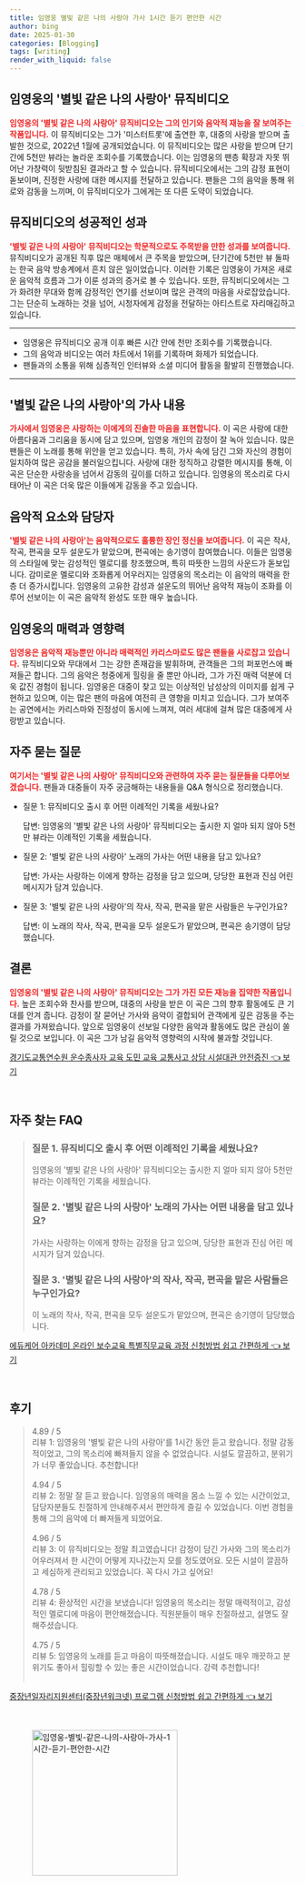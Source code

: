 ```yaml
---
title: 임영웅 별빛 같은 나의 사랑아 가사 1시간 듣기 편안한 시간
author: bing
date: 2025-01-30
categories: [Blogging]
tags: [writing]
render_with_liquid: false
---
```



<h2 id='임영웅_별빛같은사랑아_뮤직비디오'>임영웅의 '별빛 같은 나의 사랑아' 뮤직비디오</h2>

<p><b><span style="color: #ee2323;">임영웅의 '별빛 같은 나의 사랑아' 뮤직비디오는 그의 인기와 음악적 재능을 잘 보여주는 작품입니다.</span></b> 이 뮤직비디오는 그가 '미스터트롯'에 출연한 후, 대중의 사랑을 받으며 출발한 것으로, 2022년 1월에 공개되었습니다. 이 뮤직비디오는 많은 사랑을 받으며 단기간에 5천만 뷰라는 놀라운 조회수를 기록했습니다. 이는 임영웅의 팬층 확장과 자못 뛰어난 가창력이 뒷받침된 결과라고 할 수 있습니다. 뮤직비디오에서는 그의 감정 표현이 돋보이며, 진정한 사랑에 대한 메시지를 전달하고 있습니다. 팬들은 그의 음악을 통해 위로와 감동을 느끼며, 이 뮤직비디오가 그에게는 또 다른 도약이 되었습니다.</p>

<h2 id='뮤직비디오_성공적인성과'>뮤직비디오의 성공적인 성과</h2>

<p><b><span style="color: #ee2323;">'별빛 같은 나의 사랑아' 뮤직비디오는 학문적으로도 주목받을 만한 성과를 보여줍니다.</span></b> 뮤직비디오가 공개된 직후 많은 매체에서 큰 주목을 받았으며, 단기간에 5천만 뷰 돌파는 한국 음악 방송계에서 흔치 않은 일이었습니다. 이러한 기록은 임영웅이 가져온 새로운 음악적 흐름과 그가 이룬 성과의 증거로 볼 수 있습니다. 또한, 뮤직비디오에서는 그가 화려한 무대와 함께 감정적인 연기를 선보이며 많은 관객의 마음을 사로잡았습니다. 그는 단순히 노래하는 것을 넘어, 시청자에게 감정을 전달하는 아티스트로 자리매김하고 있습니다.</p>

<hr />

<ul>
    <li>임영웅은 뮤직비디오 공개 이후 빠른 시간 안에 천만 조회수를 기록했습니다.</li>
    <li>그의 음악과 비디오는 여러 차트에서 1위를 기록하며 화제가 되었습니다.</li>
    <li>팬들과의 소통을 위해 심층적인 인터뷰와 소셜 미디어 활동을 활발히 진행했습니다.</li>
</ul>

<hr />

<h2 id='별빛같은사랑아_가사내용'>'별빛 같은 나의 사랑아'의 가사 내용</h2>

<p><b><span style="color: #ee2323;">가사에서 임영웅은 사랑하는 이에게의 진솔한 마음을 표현합니다.</span></b> 이 곡은 사랑에 대한 아름다움과 그리움을 동시에 담고 있으며, 임영웅 개인의 감정이 잘 녹아 있습니다. 많은 팬들은 이 노래를 통해 위안을 얻고 있습니다. 특히, 가사 속에 담긴 그와 자신의 경험이 일치하여 많은 공감을 불러일으킵니다. 사랑에 대한 정직하고 강렬한 메시지를 통해, 이 곡은 단순한 사랑송을 넘어서 감동의 깊이를 더하고 있습니다. 임영웅의 목소리로 다시 태어난 이 곡은 더욱 많은 이들에게 감동을 주고 있습니다.</p>

<h2 id='음악적요소_설운도'>음악적 요소와 담당자</h2>

<p><b><span style="color: #ee2323;">'별빛 같은 나의 사랑아'는 음악적으로도 훌륭한 장인 정신을 보여줍니다.</span></b> 이 곡은 작사, 작곡, 편곡을 모두 설운도가 맡았으며, 편곡에는 송기영이 참여했습니다. 이들은 임영웅의 스타일에 맞는 감성적인 멜로디를 창조했으며, 특히 따뜻한 느낌의 사운드가 돋보입니다. 감미로운 멜로디와 조화롭게 어우러지는 임영웅의 목소리는 이 음악의 매력을 한층 더 증가시킵니다. 임영웅의 고유한 감성과 설운도의 뛰어난 음악적 재능이 조화를 이루어 선보이는 이 곡은 음악적 완성도 또한 매우 높습니다.</p>

<h2 id='임영웅의_카리스마'>임영웅의 매력과 영향력</h2>

<p><b><span style="color: #ee2323;">임영웅은 음악적 재능뿐만 아니라 매력적인 카리스마로도 많은 팬들을 사로잡고 있습니다.</span></b> 뮤직비디오와 무대에서 그는 강한 존재감을 발휘하며, 관객들은 그의 퍼포먼스에 빠져들곤 합니다. 그의 음악은 청중에게 힐링을 줄 뿐만 아니라, 그가 가진 매력 덕분에 더욱 값진 경험이 됩니다. 임영웅은 대중이 찾고 있는 이상적인 남성상의 이미지를 쉽게 구현하고 있으며, 이는 많은 팬의 마음에 여전히 큰 영향을 미치고 있습니다. 그가 보여주는 공연에서는 카리스마와 진정성이 동시에 느껴져, 여러 세대에 걸쳐 많은 대중에게 사랑받고 있습니다.</p>

<h2 id='자주_묻는_질문'>자주 묻는 질문</h2>

<p><b><span style="color: #ee2323;">여기서는 '별빛 같은 나의 사랑아' 뮤직비디오와 관련하여 자주 묻는 질문들을 다루어보겠습니다.</span></b> 팬들과 대중들이 자주 궁금해하는 내용들을 Q&A 형식으로 정리했습니다. 
    <ul>
        <li>질문 1: 뮤직비디오 출시 후 어떤 이례적인 기록을 세웠나요?
            <p>답변: 임영웅의 '별빛 같은 나의 사랑아' 뮤직비디오는 출시한 지 얼마 되지 않아 5천만 뷰라는 이례적인 기록을 세웠습니다.</p>
        </li>
        <li>질문 2: '별빛 같은 나의 사랑아' 노래의 가사는 어떤 내용을 담고 있나요?
            <p>답변: 가사는 사랑하는 이에게 향하는 감정을 담고 있으며, 당당한 표현과 진심 어린 메시지가 담겨 있습니다.</p>
        </li>
        <li>질문 3: '별빛 같은 나의 사랑아'의 작사, 작곡, 편곡을 맡은 사람들은 누구인가요?
            <p>답변: 이 노래의 작사, 작곡, 편곡을 모두 설운도가 맡았으며, 편곡은 송기영이 담당했습니다.</p>
        </li>
    </ul>
</p>

<h2 id='결론'>결론</h2>

<p><b><span style="color: #ee2323;">임영웅의 '별빛 같은 나의 사랑아' 뮤직비디오는 그가 가진 모든 재능을 집약한 작품입니다.</span></b> 높은 조회수와 찬사를 받으며, 대중의 사랑을 받은 이 곡은 그의 향후 활동에도 큰 기대를 안겨 줍니다. 감정이 잘 묻어난 가사와 음악이 결합되어 관객에게 깊은 감동을 주는 결과를 가져왔습니다. 앞으로 임영웅이 선보일 다양한 음악과 활동에도 많은 관심이 쏠릴 것으로 보입니다. 이 곡은 그가 남길 음악적 영향력의 시작에 불과할 것입니다.</p>


<p><a class="click-button" title="경기도교통연수원 운수종사자 교육 도민 교육 교통사고 상담 시설대관 안전증진" href="https://yellowplanner.github.io/posts/%EA%B2%BD%EA%B8%B0%EB%8F%84%EA%B5%90%ED%86%B5%EC%97%B0%EC%88%98%EC%9B%90-%EC%9A%B4%EC%88%98%EC%A2%85%EC%82%AC%EC%9E%90-%EA%B5%90%EC%9C%A1-%EB%8F%84%EB%AF%BC-%EA%B5%90%EC%9C%A1-%EA%B5%90%ED%86%B5%EC%82%AC%EA%B3%A0-%EC%83%81%EB%8B%B4-%EC%8B%9C%EC%84%A4%EB%8C%80%EA%B4%80-%EC%95%88%EC%A0%84%EC%A6%9D%EC%A7%84/" rel="dofollow">경기도교통연수원 운수종사자 교육 도민 교육 교통사고 상담 시설대관 안전증진 👈 보기</a></p><br>
<h2 id='자주_찾는_FAQ'>자주 찾는 FAQ</h2>
<div itemscope="" itemtype="https://schema.org/FAQPage"> 
<blockquote> 
<div itemscope="" itemprop="mainEntity" itemtype="https://schema.org/Question"> 
<h3 itemprop="name">질문 1. 뮤직비디오 출시 후 어떤 이례적인 기록을 세웠나요?</h3> 
<div itemscope="" itemprop="acceptedAnswer" itemtype="https://schema.org/Answer"> 
<span itemprop="text"> 
<p>임영웅의 '별빛 같은 나의 사랑아' 뮤직비디오는 출시한 지 얼마 되지 않아 5천만 뷰라는 이례적인 기록을 세웠습니다.</p> 
</span> 
</div> 
</div> 
<div itemscope="" itemprop="mainEntity" itemtype="https://schema.org/Question"> 
<h3 itemprop="name">질문 2. '별빛 같은 나의 사랑아' 노래의 가사는 어떤 내용을 담고 있나요?</h3> 
<div itemscope="" itemprop="acceptedAnswer" itemtype="https://schema.org/Answer"> 
<span itemprop="text"> 
<p>가사는 사랑하는 이에게 향하는 감정을 담고 있으며, 당당한 표현과 진심 어린 메시지가 담겨 있습니다.</p> 
</span> 
</div> 
</div> 
<div itemscope="" itemprop="mainEntity" itemtype="https://schema.org/Question"> 
<h3 itemprop="name">질문 3. '별빛 같은 나의 사랑아'의 작사, 작곡, 편곡을 맡은 사람들은 누구인가요?</h3> 
<div itemscope="" itemprop="acceptedAnswer" itemtype="https://schema.org/Answer"> 
<span itemprop="text"> 
<p>이 노래의 작사, 작곡, 편곡을 모두 설운도가 맡았으며, 편곡은 송기영이 담당했습니다.</p> 
</span> 
</div> 
</div> 
</blockquote> 
</div>
<p><a class="click-button" title="에듀케어 아카데미 온라인 보수교육 특별직무교육 과정 신청방법 쉽고 간편하게" href="https://yellowplanner.github.io/posts/%EC%97%90%EB%93%80%EC%BC%80%EC%96%B4-%EC%95%84%EC%B9%B4%EB%8D%B0%EB%AF%B8-%EC%98%A8%EB%9D%BC%EC%9D%B8-%EB%B3%B4%EC%88%98%EA%B5%90%EC%9C%A1-%ED%8A%B9%EB%B3%84%EC%A7%81%EB%AC%B4%EA%B5%90%EC%9C%A1-%EA%B3%BC%EC%A0%95-%EC%8B%A0%EC%B2%AD%EB%B0%A9%EB%B2%95-%EC%89%BD%EA%B3%A0-%EA%B0%84%ED%8E%B8%ED%95%98%EA%B2%8C/" rel="dofollow">에듀케어 아카데미 온라인 보수교육 특별직무교육 과정 신청방법 쉽고 간편하게 👈 보기</a></p><br>
<h2 id='후기'>후기</h2>
<div itemscope itemtype="https://schema.org/Product">
  <blockquote>
  <div itemprop="review" itemscope itemtype="https://schema.org/Review">
      <div itemprop="reviewRating" itemscope itemtype="https://schema.org/Rating"> <span itemprop="ratingValue">4.89</span> / <span itemprop="bestRating">5</span> </div>
      <span itemprop="reviewBody">리뷰 1: 임영웅의 '별빛 같은 나의 사랑아'를 1시간 동안 듣고 왔습니다. 정말 감동적이었고, 그의 목소리에 빠져들지 않을 수 없었습니다. 시설도 깔끔하고, 분위기가 너무 좋았습니다. 추천합니다!</span>
  </div>
  <br>
  <div itemprop="review" itemscope itemtype="https://schema.org/Review">
      <div itemprop="reviewRating" itemscope itemtype="https://schema.org/Rating"> <span itemprop="ratingValue">4.94</span> / <span itemprop="bestRating">5</span> </div>
      <span itemprop="reviewBody">리뷰 2: 정말 잘 듣고 왔습니다. 임영웅의 매력을 몸소 느낄 수 있는 시간이었고, 담당자분들도 친절하게 안내해주셔서 편안하게 즐길 수 있었습니다. 이번 경험을 통해 그의 음악에 더 빠져들게 되었어요.</span>
  </div>
  <br>
  <div itemprop="review" itemscope itemtype="https://schema.org/Review">
      <div itemprop="reviewRating" itemscope itemtype="https://schema.org/Rating"> <span itemprop="ratingValue">4.96</span> / <span itemprop="bestRating">5</span> </div>
      <span itemprop="reviewBody">리뷰 3: 이 뮤직비디오는 정말 최고였습니다! 감정이 담긴 가사와 그의 목소리가 어우러져서 한 시간이 어떻게 지나갔는지 모를 정도였어요. 모든 시설이 깔끔하고 세심하게 관리되고 있었습니다. 꼭 다시 가고 싶어요!</span>
  </div>
  <br>
  <div itemprop="review" itemscope itemtype="https://schema.org/Review">
      <div itemprop="reviewRating" itemscope itemtype="https://schema.org/Rating"> <span itemprop="ratingValue">4.78</span> / <span itemprop="bestRating">5</span> </div>
      <span itemprop="reviewBody">리뷰 4: 환상적인 시간을 보냈습니다! 임영웅의 목소리는 정말 매력적이고, 감성적인 멜로디에 마음이 편안해졌습니다. 직원분들이 매우 친절하셨고, 설명도 잘 해주셨습니다.</span>
  </div>
  <br>
  <div itemprop="review" itemscope itemtype="https://schema.org/Review">
      <div itemprop="reviewRating" itemscope itemtype="https://schema.org/Rating"> <span itemprop="ratingValue">4.75</span> / <span itemprop="bestRating">5</span> </div>
      <span itemprop="reviewBody">리뷰 5: 임영웅의 노래를 듣고 마음이 따뜻해졌습니다. 시설도 매우 깨끗하고 분위기도 좋아서 힐링할 수 있는 좋은 시간이었습니다. 강력 추천합니다!</span>
  </div>
  <br>
  </blockquote>
</div>
<p><a class="click-button" title="중장년일자리지원센터(중장년워크넷) 프로그램 신청방법 쉽고 간편하게" href="https://yellowplanner.github.io/posts/%EC%A4%91%EC%9E%A5%EB%85%84%EC%9D%BC%EC%9E%90%EB%A6%AC%EC%A7%80%EC%9B%90%EC%84%BC%ED%84%B0(%EC%A4%91%EC%9E%A5%EB%85%84%EC%9B%8C%ED%81%AC%EB%84%B7)-%ED%94%84%EB%A1%9C%EA%B7%B8%EB%9E%A8-%EC%8B%A0%EC%B2%AD%EB%B0%A9%EB%B2%95-%EC%89%BD%EA%B3%A0-%EA%B0%84%ED%8E%B8%ED%95%98%EA%B2%8C/" rel="dofollow">중장년일자리지원센터(중장년워크넷) 프로그램 신청방법 쉽고 간편하게 👈 보기</a></p><br>
<figure class="image"><img src="https://yellowplanner.github.io/assets/img/thumbnail/임영웅-별빛-같은-나의-사랑아-가사-1시간-듣기-편안한-시간.webp" alt="임영웅-별빛-같은-나의-사랑아-가사-1시간-듣기-편안한-시간" width="256" height="256"></figure>